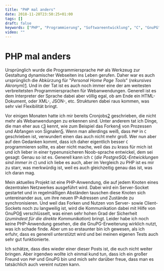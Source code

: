 ```yaml
---
title: "PHP mal anders"
date: 2018-11-28T23:50:25+01:00
tags: []
draft: false
keywords: ["PHP", "Programmierung", "Softwareentwicklung", "C", "GnuPG", "GPG", "PGP", "Verschlüsselung", "php-gpg"]
video: ""
---
```


# PHP mal anders
Ursprünglich wurde die Programmiersprache `PHP` als Werkzeug zur Gestaltung dynamischer Webseiten ins Leben gerufen. Daher war es auch ursprünglich die Abkürzung für "_Personal Home Page Tools_" (_rekursives Akronym_)[1]. Und in der Tat ist es auch noch immer eine der am weitesten verbreitetsten Programmiersprachen für Webanwendungen. Generell ist es dem Interpreter der Sprache dabei aber völlig egal, ob am Ende ein HTML-Dokument, oder XML-, JSON-, etc. Strukturen dabei raus kommen, was sehr viel Flexibilität bringt.

Vor einigen Monaten hatte ich mir bereits Cronjobs[2] geschrieben, die nicht mehr als Webanwendungen zu erkennen sind. Unter anderem tat ich Dinge, die man eher aus `C`[3] kennt, wie zum Beispiel das Forken[4] von Prozessen und Abfangen von Signalen[5]. Wenn man allerdings weiß, dass `PHP` in `C` geschrieben ist, verwundert einen das auch nicht mehr groß. Wer nun aber auf den Gedanken kommt, dass ich daher eigentlich besser `C` programmieren sollte, es aber nicht mache, weil das zu krass für mich ist und ich lieber in einer typenunsicheren Noob-sprache entwickel, dem sei gesagt: Genau so ist es. Generell kann ich `C` (_die PostgreSQL-Entwicklungen sind immer in `C`_) und ich liebe es auch, aber im Vergleich zu PHP ist es mir zu starr, was merkwürdig ist, weil es auch gleichzeitig genau das ist, was ich daran mag.

Mein aktuelles Projekt ist eine PHP-Anwendung, die auf jedem Knoten eines dezentralen Netzwerkes ausgeführt wird. Dabei wird ein Server-Socket gestartet und in regelmäßigen Abständen tauschen diese Knoten sich untereinander aus, um ihre neuen IP-Adressen und Zustände zu synchronisieren. Und weil das Forken und Nutzen von Server- sowie Client-Sockets noch zu langweilig ist, wird die Kommunikation dabei mit Hilfe von GnuPG[6] verschlüsselt, was einen sehr hohen Grad der Sicherheit (_zumindest für die direkte Kommunikation_) bringt. Leider habe ich noch keine PHP-Anwendung gesehen, die die GnuPG-Erweiterung wirklich nutzt, was ich schade finde. Aber um so erstaunter bin ich gewesen, als ich erfuhr, dass es generell unterstützt wird und bei meinen eigenen Tests auch sehr gut funktionierte.

Ich schätze, dass dies wieder einer dieser Posts ist, die euch nicht weiter bringen. Aber irgendwo wollte ich einmal kund tun, dass ich ein großer Freund von `PHP` und GnuPG bin und mich sehr darüber freue, dass man es tatsächlich auch vereint nutzen kann.

[1]: https://de.wikipedia.org/wiki/PHP
[2]: https://de.wikipedia.org/wiki/Cron
[3]: https://de.wikipedia.org/wiki/C_(Programmiersprache)
[4]: https://de.wikipedia.org/wiki/Fork_(Unix)
[5]: https://de.wikipedia.org/wiki/Signal_(Unix)
[6]: https://de.wikipedia.org/wiki/GNU_Privacy_Guard